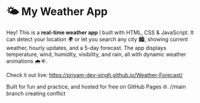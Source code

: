 # 🌤️ My Weather App

Hey! This is a **real-time weather app** I built with HTML, CSS & JavaScript. It can detect your location 🌍 or let you search any city 🏙️, showing current weather, hourly updates, and a 5-day forecast. The app displays temperature, wind, humidity, visibility, and rain, all with dynamic weather animations 🌧️☀️.  

Check it out live: https://priyam-dev-singh.github.io/Weather-Forecast/

Built for fun and practice, and hosted for free on GitHub Pages 🌐.
//main branch creating conflict